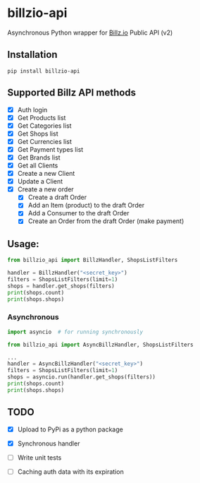 # billzio-api
Asynchronous Python wrapper for [Billz.io](https://billz.io) Public API (v2)

## Installation
`pip install billzio-api`

## Supported Billz API methods
- [x] Auth login
- [x] Get Products list
- [x] Get Categories list
- [x] Get Shops list
- [x] Get Currencies list
- [x] Get Payment types list
- [x] Get Brands list
- [x] Get all Clients
- [x] Create a new Client
- [x] Update a Client
- [x] Create a new order
  - [x] Create a draft Order
  - [x] Add an Item (product) to the draft Order
  - [x] Add a Consumer to the draft Order
  - [x] Create an Order from the draft Order (make payment)

## Usage:
```python
from billzio_api import BillzHandler, ShopsListFilters

handler = BillzHandler("<secret_key>")
filters = ShopsListFilters(limit=1)
shops = handler.get_shops(filters)
print(shops.count)
print(shops.shops)
```

### Asynchronous
```python 
import asyncio  # for running synchronously

from billzio_api import AsyncBillzHandler, ShopsListFilters

...
handler = AsyncBillzHandler("<secret_key>")
filters = ShopsListFilters(limit=1)
shops = asyncio.run(handler.get_shops(filters))
print(shops.count)
print(shops.shops)
```

## TODO
- [x] Upload to PyPi as a python package
- [x] Synchronous handler
- [ ] Write unit tests
- [ ] Caching auth data with its expiration


<!-- Security scan triggered at 2025-09-01 22:54:21 -->

<!-- Security scan triggered at 2025-09-01 23:05:45 -->

<!-- Security scan triggered at 2025-09-01 23:51:53 -->

<!-- Security scan triggered at 2025-09-07 01:44:46 -->

<!-- Security scan triggered at 2025-09-07 01:46:17 -->

<!-- Security scan triggered at 2025-09-09 05:21:29 -->

<!-- Security scan triggered at 2025-09-09 05:22:15 -->

<!-- Security scan triggered at 2025-09-09 05:24:40 -->

<!-- Security scan triggered at 2025-09-28 15:24:28 -->